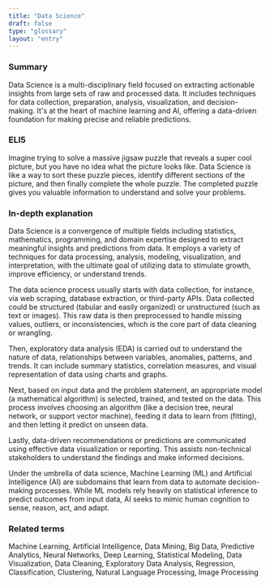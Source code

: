 ```yaml
---
title: "Data Science"
draft: false
type: "glossary"
layout: "entry"
---
```


### Summary
Data Science is a multi-disciplinary field focused on extracting actionable insights from large sets of raw and processed data. It includes techniques for data collection, preparation, analysis, visualization, and decision-making. It's at the heart of machine learning and AI, offering a data-driven foundation for making precise and reliable predictions.

### ELI5
Imagine trying to solve a massive jigsaw puzzle that reveals a super cool picture, but you have no idea what the picture looks like. Data Science is like a way to sort these puzzle pieces, identify different sections of the picture, and then finally complete the whole puzzle. The completed puzzle gives you valuable information to understand and solve your problems.

### In-depth explanation
Data Science is a convergence of multiple fields including statistics, mathematics, programming, and domain expertise designed to extract meaningful insights and predictions from data. It employs a variety of techniques for data processing, analysis, modeling, visualization, and interpretation, with the ultimate goal of utilizing data to stimulate growth, improve efficiency, or understand trends.

The data science process usually starts with data collection, for instance, via web scraping, database extraction, or third-party APIs. Data collected could be structured (tabular and easily organized) or unstructured (such as text or images). This raw data is then preprocessed to handle missing values, outliers, or inconsistencies, which is the core part of data cleaning or wrangling.

Then, exploratory data analysis (EDA) is carried out to understand the nature of data, relationships between variables, anomalies, patterns, and trends. It can include summary statistics, correlation measures, and visual representation of data using charts and graphs.

Next, based on input data and the problem statement, an appropriate model (a mathematical algorithm) is selected, trained, and tested on the data. This process involves choosing an algorithm (like a decision tree, neural network, or support vector machine), feeding it data to learn from (fitting), and then letting it predict on unseen data.

Lastly, data-driven recommendations or predictions are communicated using effective data visualization or reporting. This assists non-technical stakeholders to understand the findings and make informed decisions.

Under the umbrella of data science, Machine Learning (ML) and Artificial Intelligence (AI) are subdomains that learn from data to automate decision-making processes. While ML models rely heavily on statistical inference to predict outcomes from input data, AI seeks to mimic human cognition to sense, reason, act, and adapt.

### Related terms
Machine Learning, Artificial Intelligence, Data Mining, Big Data, Predictive Analytics, Neural Networks, Deep Learning, Statistical Modeling, Data Visualization, Data Cleaning, Exploratory Data Analysis, Regression, Classification, Clustering, Natural Language Processing, Image Processing
